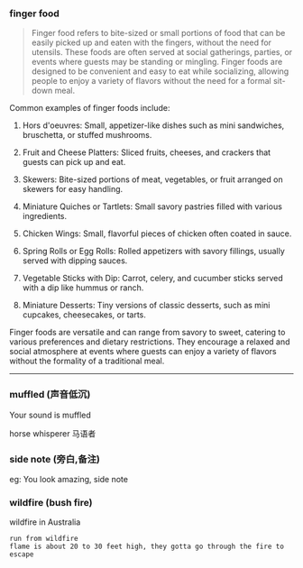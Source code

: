 ### finger food

> Finger food refers to bite-sized or small portions of food that can be easily picked up and eaten with the fingers, without the need for utensils. These foods are often served at social gatherings, parties, or events where guests may be standing or mingling. Finger foods are designed to be convenient and easy to eat while socializing, allowing people to enjoy a variety of flavors without the need for a formal sit-down meal.

Common examples of finger foods include:

1. Hors d'oeuvres: Small, appetizer-like dishes such as mini sandwiches, bruschetta, or stuffed mushrooms.

2. Fruit and Cheese Platters: Sliced fruits, cheeses, and crackers that guests can pick up and eat.

3. Skewers: Bite-sized portions of meat, vegetables, or fruit arranged on skewers for easy handling.

4. Miniature Quiches or Tartlets: Small savory pastries filled with various ingredients.

5. Chicken Wings: Small, flavorful pieces of chicken often coated in sauce.

6. Spring Rolls or Egg Rolls: Rolled appetizers with savory fillings, usually served with dipping sauces.

7. Vegetable Sticks with Dip: Carrot, celery, and cucumber sticks served with a dip like hummus or ranch.

8. Miniature Desserts: Tiny versions of classic desserts, such as mini cupcakes, cheesecakes, or tarts.

Finger foods are versatile and can range from savory to sweet, catering to various preferences and dietary restrictions. They encourage a relaxed and social atmosphere at events where guests can enjoy a variety of flavors without the formality of a traditional meal.

<hr>

### muffled (声音低沉)
Your sound is muffled

horse whisperer 马语者 <br>

### side note (旁白,备注)
eg: You look amazing, side note

### wildfire (bush fire)
wildfire in Australia
```
run from wildfire
flame is about 20 to 30 feet high, they gotta go through the fire to escape
```
